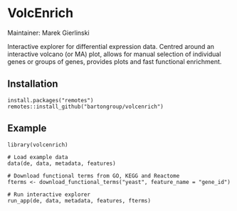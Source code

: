 # VolcEnrich

Maintainer: Marek Gierlinski

Interactive explorer for differential expression data. Centred around an interactive volcano (or MA) plot, allows for manual selection of individual genes or groups of genes, provides plots and fast functional enrichment.

## Installation

```
install.packages("remotes")
remotes::install_github("bartongroup/volcenrich")
```

## Example

```
library(volcenrich)

# Load example data
data(de, data, metadata, features)

# Download functional terms from GO, KEGG and Reactome
fterms <- download_functional_terms("yeast", feature_name = "gene_id")

# Run interactive explorer
run_app(de, data, metadata, features, fterms)
```
